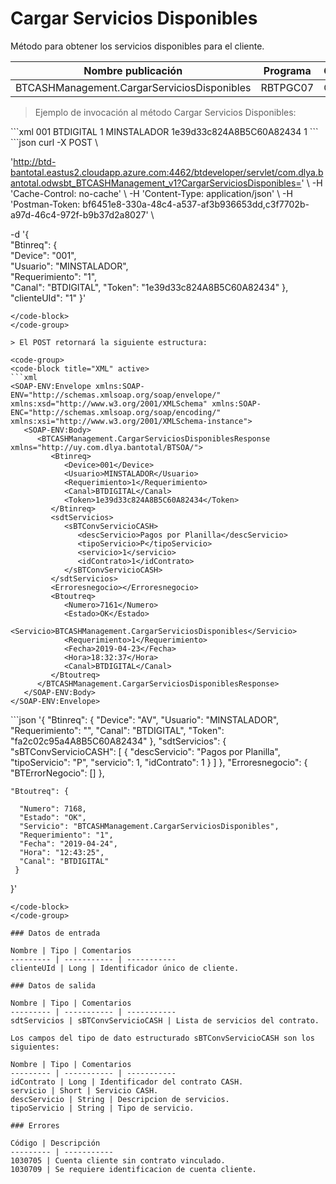 # Cargar Servicios Disponibles 

Método para obtener los servicios disponibles para el cliente. 

Nombre publicación | Programa | Global/País 
--------- | ----------- | ----------- 
BTCASHManagement.CargarServiciosDisponibles | RBTPGC07 | Global 

> Ejemplo de invocación al método Cargar Servicios Disponibles: 

<code-group> 
<code-block title="XML" active> 
```xml 
<soapenv:Envelope xmlns:soapenv="http://schemas.xmlsoap.org/soap/envelope/" xmlns:bts="http://uy.com.dlya.bantotal/BTSOA/"> 
   <soapenv:Header/> 
   <soapenv:Body> 
      <bts:BTCASHManagement.CargarServiciosDisponibles> 
        <bts:Btinreq> 
            <bts:Device>001</bts:Device> 
            <bts:Canal>BTDIGITAL</bts:Canal> 
            <bts:Requerimiento>1</bts:Requerimiento> 
            <bts:Usuario>MINSTALADOR</bts:Usuario> 
            <bts:Token>1e39d33c824A8B5C60A82434</bts:Token> 
         </bts:Btinreq> 
         <bts:clienteUId>1</bts:clienteUId> 
      </bts:BTCASHManagement.CargarServiciosDisponibles> 
   </soapenv:Body> 
</soapenv:Envelope> 
``` 
</code-block> 

<code-block title="JSON"> 
```json 
curl -X POST \ 

  'http://btd-bantotal.eastus2.cloudapp.azure.com:4462/btdeveloper/servlet/com.dlya.bantotal.odwsbt_BTCASHManagement_v1?CargarServiciosDisponibles=' \ 
  -H 'Cache-Control: no-cache' \ 
  -H 'Content-Type: application/json' \ 
  -H 'Postman-Token: bf6451e8-330a-48c4-a537-af3b936653dd,c3f7702b-a97d-46c4-972f-b9b37d2a8027' \ 

  -d '{     
       "Btinreq": {            
			"Device": "001",            
			"Usuario": "MINSTALADOR",            
			"Requerimiento": "1",            
			"Canal": "BTDIGITAL", 
            "Token": "1e39d33c824A8B5C60A82434" 
        }, 
        "clienteUId": "1" 
    }' 
``` 
</code-block> 
</code-group> 

> El POST retornará la siguiente estructura: 

<code-group> 
<code-block title="XML" active> 
```xml 
<SOAP-ENV:Envelope xmlns:SOAP-ENV="http://schemas.xmlsoap.org/soap/envelope/" xmlns:xsd="http://www.w3.org/2001/XMLSchema" xmlns:SOAP-ENC="http://schemas.xmlsoap.org/soap/encoding/" xmlns:xsi="http://www.w3.org/2001/XMLSchema-instance"> 
   <SOAP-ENV:Body> 
      <BTCASHManagement.CargarServiciosDisponiblesResponse xmlns="http://uy.com.dlya.bantotal/BTSOA/"> 
         <Btinreq> 
            <Device>001</Device> 
            <Usuario>MINSTALADOR</Usuario> 
            <Requerimiento>1</Requerimiento> 
            <Canal>BTDIGITAL</Canal> 
            <Token>1e39d33c824A8B5C60A82434</Token> 
         </Btinreq> 
         <sdtServicios> 
            <sBTConvServicioCASH> 
               <descServicio>Pagos por Planilla</descServicio> 
               <tipoServicio>P</tipoServicio> 
               <servicio>1</servicio> 
               <idContrato>1</idContrato> 
            </sBTConvServicioCASH> 
         </sdtServicios> 
         <Erroresnegocio></Erroresnegocio> 
         <Btoutreq> 
            <Numero>7161</Numero> 
            <Estado>OK</Estado> 
            <Servicio>BTCASHManagement.CargarServiciosDisponibles</Servicio> 
            <Requerimiento>1</Requerimiento> 
            <Fecha>2019-04-23</Fecha> 
            <Hora>18:32:37</Hora> 
            <Canal>BTDIGITAL</Canal> 
         </Btoutreq> 
      </BTCASHManagement.CargarServiciosDisponiblesResponse> 
   </SOAP-ENV:Body> 
</SOAP-ENV:Envelope> 
``` 
</code-block> 

<code-block title="JSON"> 
```json 
'{     
	"Btinreq": { 
		"Device": "AV", 
		"Usuario": "MINSTALADOR", 
		"Requerimiento": "", 
		"Canal": "BTDIGITAL", 
		"Token": "fa2c02c95a4A8B5C60A82434" 
	}, 
	"sdtServicios": {                   
        "sBTConvServicioCASH": [ 
			{ 
				"descServicio": "Pagos por Planilla",  
				"tipoServicio": "P",  
				"servicio": 1,  
				"idContrato": 1 
			} 
		] 
	}, 
	"Erroresnegocio": { 
		"BTErrorNegocio": []    
    }, 

	"Btoutreq": { 

	  "Numero": 7168, 
	  "Estado": "OK", 
	  "Servicio": "BTCASHManagement.CargarServiciosDisponibles", 
	  "Requerimiento": "1", 
	  "Fecha": "2019-04-24", 
	  "Hora": "12:43:25", 
	  "Canal": "BTDIGITAL" 
	 } 
}' 
``` 
</code-block> 
</code-group>  

### Datos de entrada 

Nombre | Tipo | Comentarios 
--------- | ----------- | ----------- 
clienteUId | Long | Identificador único de cliente. 

### Datos de salida 

Nombre | Tipo | Comentarios 
--------- | ----------- | ----------- 
sdtServicios | sBTConvServicioCASH | Lista de servicios del contrato. 

Los campos del tipo de dato estructurado sBTConvServicioCASH son los siguientes: 

Nombre | Tipo | Comentarios 
--------- | ----------- | ----------- 
idContrato | Long | Identificador del contrato CASH. 
servicio | Short | Servicio CASH. 
descServicio | String | Descripcion de servicios. 
tipoServicio | String | Tipo de servicio. 

### Errores 

Código | Descripción 
--------- | ----------- 
1030705 | Cuenta cliente sin contrato vinculado. 
1030709 | Se requiere identificacion de cuenta cliente. 


 
